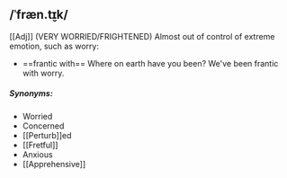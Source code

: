 ## /ˈfræn.t̬ɪk/  
[[Adj]]
(VERY WORRIED/FRIGHTENED)
Almost out of control of extreme emotion, such as worry:

- ==frantic with==
Where on earth have you been? We've been frantic with worry.


##### Synonyms:
- Worried
- Concerned
- [[Perturb]]ed
- [[Fretful]]
- Anxious
- [[Apprehensive]]
